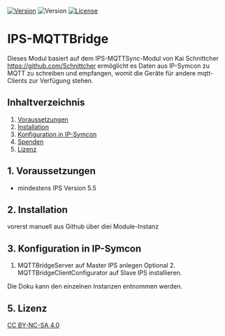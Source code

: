 [![Version](https://img.shields.io/badge/Symcon-PHPModul-red.svg)](https://www.symcon.de/service/dokumentation/entwicklerbereich/sdk-tools/sdk-php/)
![Version](https://img.shields.io/badge/Symcon%20Version-5.3%20%3E-blue.svg)
[![License](https://img.shields.io/badge/License-CC%20BY--NC--SA%204.0-green.svg)](https://creativecommons.org/licenses/by-nc-sa/4.0/)
# IPS-MQTTBridge
   Dieses Modul basiert auf dem IPS-MQTTSync-Modul von Kai Schnittcher https://github.com/Schnittcher ermöglicht es Daten aus IP-Symcon zu MQTT zu schreiben und empfangen, womit die Geräte für andere mqtt-Clients zur Verfügung stehen.
 
   ## Inhaltverzeichnis
   1. [Voraussetzungen](#1-voraussetzungen)
   2. [Installation](#2-installation)
   3. [Konfiguration in IP-Symcon](#3-konfiguration-in-ip-symcon)
   4. [Spenden](#4-spenden)
   5. [Lizenz](#5-lizenz)
   
## 1. Voraussetzungen

* mindestens IPS Version 5.5


## 2. Installation
vorerst manuell aus Github über diei Module-Instanz

## 3. Konfiguration in IP-Symcon

1. MQTTBridgeServer auf Master IPS anlegen
Optional 2. MQTTBridgeClientConfigurator auf Slave IPS installieren.

Die Doku kann den einzelnen Instanzen entnommen werden.

## 5. Lizenz

[CC BY-NC-SA 4.0](https://creativecommons.org/licenses/by-nc-sa/4.0/)